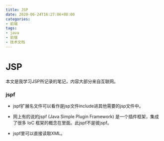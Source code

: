 ```yaml
---
title: JSP
date: 2020-06-24T16:27:06+08:00
categories:
- 前端
tags:
- java
- 前端
- 技术文档
---
```


# JSP

本文是我学习JSP所记录的笔记，内容大部分来自互联网。

<!--more-->

### jspf

- jspf扩展名文件可以看作是jsp文件include进其他需要的jsp文件中。

- 网上有的说的jspf (Java Simple Plugin Framework) 是一个插件框架，集成了很多 IoC 框架的概念在里面。此jspf不是彼jspf。

- jspf里可以直接读取XML。